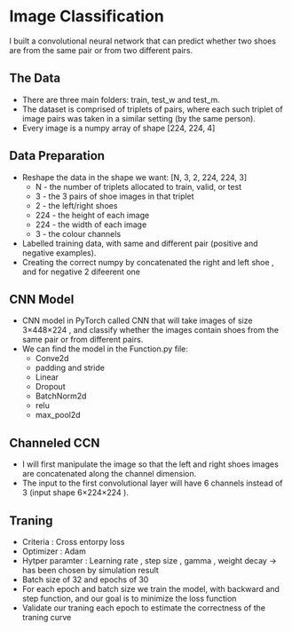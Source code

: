 # Image Classification

 I built a convolutional neural network that can predict whether two shoes are from the same pair or from two different pairs.

 ## The Data
 - There are three main folders: train, test_w and test_m.
 - The dataset is comprised of triplets of pairs, where each such triplet of image pairs was taken in a similar setting (by the same person).
 - Every image is a numpy array of shape [224, 224, 4]

## Data Preparation 
- Reshape the data in the shape we want:  [N, 3, 2, 224, 224, 3]
  * N - the number of triplets allocated to train, valid, or test
  * 3 - the 3 pairs of shoe images in that triplet
  * 2 - the left/right shoes
  * 224 - the height of each image
  * 224 - the width of each image
  * 3 - the colour channels
- Labelled training data, with same and different pair (positive and negative examples).
- Creating the correct numpy by concatenated the right and left shoe , and for negative 2 difeerent one

## CNN Model
- CNN model in PyTorch called CNN that will take images of size  3×448×224 , and classify whether the images contain shoes from the same pair or from different pairs.
- We can find the model in the Function.py file:
  * Conve2d
  * padding and stride
  * Linear
  * Dropout
  * BatchNorm2d
  * relu
  * max_pool2d
## Channeled CCN
-  I will first manipulate the image so that the left and right shoes images are concatenated along the channel dimension.
-  The input to the first convolutional layer will have 6 channels instead of 3 (input shape  6×224×224 ).

## Traning
- Criteria : Cross entorpy loss
- Optimizer : Adam
- Hytper paramter : Learning rate , step size , gamma , weight decay -> has been chosen by simulation result
- Batch size of 32 and epochs of 30
- For each epoch and batch size we train the model, with backward and step function, and our goal is to minimize the loss function
- Validate our traning each epoch to estimate the correctness of the traning curve 
